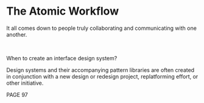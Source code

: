 <h1>The Atomic Workflow</h1>
<p>It all comes down to people truly collaborating and communicating with one another.</p>
<br>
<p>When to create an interface design system?</p>
<p>Design systems and their accompanying pattern libraries are often created in conjunction with a new design or redesign project, replatforming effort, or other initiative.</p>
PAGE 97
